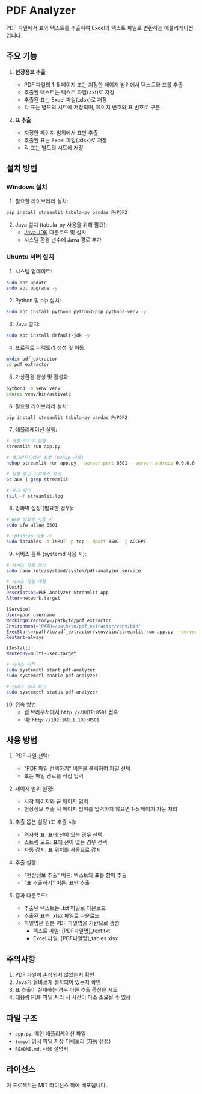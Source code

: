 # PDF Analyzer

PDF 파일에서 표와 텍스트를 추출하여 Excel과 텍스트 파일로 변환하는 애플리케이션입니다.

## 주요 기능

1. **현장정보 추출**
   - PDF 파일의 1-5 페이지 또는 지정한 페이지 범위에서 텍스트와 표를 추출
   - 추출된 텍스트는 텍스트 파일(.txt)로 저장
   - 추출된 표는 Excel 파일(.xlsx)로 저장
   - 각 표는 별도의 시트에 저장되며, 페이지 번호와 표 번호로 구분

2. **표 추출**
   - 지정한 페이지 범위에서 표만 추출
   - 추출된 표는 Excel 파일(.xlsx)로 저장
   - 각 표는 별도의 시트에 저장

## 설치 방법

### Windows 설치
1. 필요한 라이브러리 설치:
```bash
pip install streamlit tabula-py pandas PyPDF2
```

2. Java 설치 (tabula-py 사용을 위해 필요):
   - [Java JDK](https://www.oracle.com/java/technologies/downloads/) 다운로드 및 설치
   - 시스템 환경 변수에 Java 경로 추가

### Ubuntu 서버 설치
1. 시스템 업데이트:
```bash
sudo apt update
sudo apt upgrade -y
```

2. Python 및 pip 설치:
```bash
sudo apt install python3 python3-pip python3-venv -y
```

3. Java 설치:
```bash
sudo apt install default-jdk -y
```

4. 프로젝트 디렉토리 생성 및 이동:
```bash
mkdir pdf_extractor
cd pdf_extractor
```

5. 가상환경 생성 및 활성화:
```bash
python3 -m venv venv
source venv/bin/activate
```

6. 필요한 라이브러리 설치:
```bash
pip install streamlit tabula-py pandas PyPDF2
```

7. 애플리케이션 실행:
```bash
# 개발 모드로 실행
streamlit run app.py

# 백그라운드에서 실행 (nohup 사용)
nohup streamlit run app.py --server.port 8501 --server.address 0.0.0.0 > streamlit.log 2>&1 &

# 실행 중인 프로세스 확인
ps aux | grep streamlit

# 로그 확인
tail -f streamlit.log
```

8. 방화벽 설정 (필요한 경우):
```bash
# UFW 방화벽 사용 시
sudo ufw allow 8501

# iptables 사용 시
sudo iptables -A INPUT -p tcp --dport 8501 -j ACCEPT
```

9. 서비스 등록 (systemd 사용 시):
```bash
# 서비스 파일 생성
sudo nano /etc/systemd/system/pdf-analyzer.service

# 서비스 파일 내용
[Unit]
Description=PDF Analyzer Streamlit App
After=network.target

[Service]
User=your_username
WorkingDirectory=/path/to/pdf_extractor
Environment="PATH=/path/to/pdf_extractor/venv/bin"
ExecStart=/path/to/pdf_extractor/venv/bin/streamlit run app.py --server.port 8501 --server.address 0.0.0.0
Restart=always

[Install]
WantedBy=multi-user.target

# 서비스 시작
sudo systemctl start pdf-analyzer
sudo systemctl enable pdf-analyzer

# 서비스 상태 확인
sudo systemctl status pdf-analyzer
```

10. 접속 방법:
    - 웹 브라우저에서 `http://서버IP:8501` 접속
    - 예: `http://192.168.1.100:8501`

## 사용 방법

1. PDF 파일 선택:
   - "PDF 파일 선택하기" 버튼을 클릭하여 파일 선택
   - 또는 파일 경로를 직접 입력

2. 페이지 범위 설정:
   - 시작 페이지와 끝 페이지 입력
   - 현장정보 추출 시 페이지 범위를 입력하지 않으면 1-5 페이지 자동 처리

3. 추출 옵션 설정 (표 추출 시):
   - 격자형 표: 표에 선이 있는 경우 선택
   - 스트림 모드: 표에 선이 없는 경우 선택
   - 자동 감지: 표 위치를 자동으로 감지

4. 추출 실행:
   - "현장정보 추출" 버튼: 텍스트와 표를 함께 추출
   - "표 추출하기" 버튼: 표만 추출

5. 결과 다운로드:
   - 추출된 텍스트는 .txt 파일로 다운로드
   - 추출된 표는 .xlsx 파일로 다운로드
   - 파일명은 원본 PDF 파일명을 기반으로 생성
     - 텍스트 파일: [PDF파일명]_text.txt
     - Excel 파일: [PDF파일명]_tables.xlsx

## 주의사항

1. PDF 파일이 손상되지 않았는지 확인
2. Java가 올바르게 설치되어 있는지 확인
3. 표 추출이 실패하는 경우 다른 추출 옵션을 시도
4. 대용량 PDF 파일 처리 시 시간이 다소 소요될 수 있음

## 파일 구조

- `app.py`: 메인 애플리케이션 파일
- `temp/`: 임시 파일 저장 디렉토리 (자동 생성)
- `README.md`: 사용 설명서

## 라이선스

이 프로젝트는 MIT 라이선스 하에 배포됩니다. 
